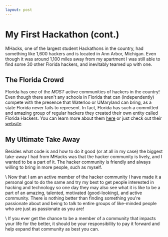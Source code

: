 ```yaml
---
layout: post
---
```


# My First Hackathon (cont.)

MHacks, one of the largest student Hackathons in the country, had something like 1,600
hackers and is located in Ann Arbor, Michigan. Even though it was around 1,100 miles away
from my apartment I was still able to find some 30 other Florida hackers, and inevitably
teamed up with one.

## The Florida Crowd

Florida has one of the *MOST* active communities of hackers in the country! Even though there
aren't any schools in Florida that can (independently) compete with the presence that Waterloo
or UMaryland can bring, as a state Florida never fails to represent. In fact, Florida has such a
committed and amazing group of regular hackers they created their own entity called Florida Hackers.
You can learn more about them [here](https://medium.com/florida-hackers/the-start-e8056d2780f50) or
just check out their [website](floridahackers.com).




## My Ultimate Take Away

Besides what code is and how to do it good (or at all in my case) the biggest take-away
I had from MHacks was that the hacker community is lively, and I wanted to be a part of it.
The hacker community is friendly and always willing to bring in more people, such as myself.

\\
Now that I am an active member of the hacker community I have made it a personal goal to
do the same and try my best to get people interested in hacking and technology so one day
they may also see what it is like to be a part of an amazing, talented, motivated (good-looking),
and active community. There is nothing better than finding something you're passionate about and
being to talk to entire groups of like-minded people who are just as passionate as you are!

\\
If you ever get the chance to be a member of a community that impacts your life for the better,
it should be your responsibility to pay it forward and help expand that community as best you can.
